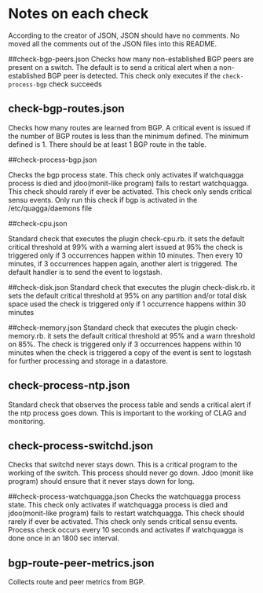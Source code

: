 # Notes on each check
According to the creator of JSON, JSON should have no comments. No moved all the
comments out of the JSON files into this README.

##check-bgp-peers.json
Checks how many non-established BGP peers are present on
a switch. The default is to send a critical alert when a non-established BGP
peer is detected. This check only executes if the `check-process-bgp` check
succeeds

## check-bgp-routes.json
Checks how many routes are learned from BGP. A critical event is issued if the
number of BGP routes is less than the minimum defined. The minimum defined is 1.
There should be at least 1 BGP route in the table.

##check-process-bgp.json

Checks the bgp process state. This check only activates if watchquagga process is died and jdoo(monit-like program) fails to restart watchquagga. This check should rarely if ever be activated. This check only sends critical sensu events. Only run this check if bgp is activated in the /etc/quagga/daemons file

##check-cpu.json

Standard check that executes the plugin check-cpu.rb. it
sets the default critical threshold at 99% with a warning alert issued at 95%
the check is triggered only if 3 occurrences happen within 10 minutes.
Then every 10 minutes, if 3 occurrences happen again, another alert is
triggered. The default handler is to send the event to logstash.

##check-disk.json
Standard check that executes the plugin check-disk.rb. it sets the default critical threshold at 95% on any partition and/or total disk space used the check is triggered only if 1 occurrence happens within 30 minutes

##check-memory.json
Standard check that executes the plugin check-memory.rb. it sets the default critical threshold at 95% and a
warn threshold on 85%. The check is triggered only if 3 occurrences happens within 10 minutes when the check is triggered a copy of the event is sent to logstash for further processing and storage in a datastore.

## check-process-ntp.json
Standard check that observes the process table and sends a critical alert if the ntp process goes down. This is important to the working of CLAG and monitoring.

## check-process-switchd.json
Checks that switchd never stays down. This is a critical program to the working of the switch. This process should
never go down. Jdoo (monit like program) should ensure that it never stays down
for long.

##check-process-watchquagga.json
Checks the watchquagga process state. This check only activates if watchquagga process is died and jdoo(monit-like program) fails to restart watchquagga. This check should rarely if ever be activated.
This check only sends critical sensu events. Process check occurs every 10 seconds and activates if watchquagga is done once in an 1800 sec interval.


## bgp-route-peer-metrics.json
Collects route and peer metrics from BGP.
